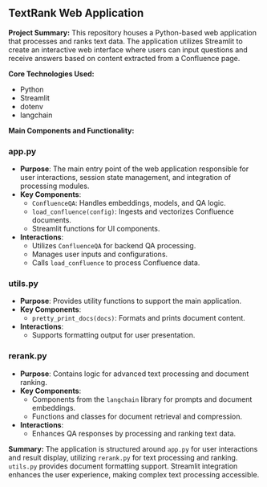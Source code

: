 ## TextRank Web Application

**Project Summary:**
This repository houses a Python-based web application that processes and ranks text data. The application utilizes Streamlit to create an interactive web interface where users can input questions and receive answers based on content extracted from a Confluence page.

**Core Technologies Used:**

- Python
- Streamlit
- dotenv
- langchain

**Main Components and Functionality:**

### app.py
- **Purpose**: The main entry point of the web application responsible for user interactions, session state management, and integration of processing modules.
- **Key Components**:
    - `ConfluenceQA`: Handles embeddings, models, and QA logic.
    - `load_confluence(config)`: Ingests and vectorizes Confluence documents.
    - Streamlit functions for UI components.
- **Interactions**:
    - Utilizes `ConfluenceQA` for backend QA processing.
    - Manages user inputs and configurations.
    - Calls `load_confluence` to process Confluence data.

### utils.py
- **Purpose**: Provides utility functions to support the main application.
- **Key Components**:
    - `pretty_print_docs(docs)`: Formats and prints document content.
- **Interactions**:
    - Supports formatting output for user presentation.

### rerank.py
- **Purpose**: Contains logic for advanced text processing and document ranking.
- **Key Components**:
    - Components from the `langchain` library for prompts and document embeddings.
    - Functions and classes for document retrieval and compression.
- **Interactions**:
    - Enhances QA responses by processing and ranking text data.

**Summary:**
The application is structured around `app.py` for user interactions and result display, utilizing `rerank.py` for text processing and ranking. `utils.py` provides document formatting support. Streamlit integration enhances the user experience, making complex text processing accessible.